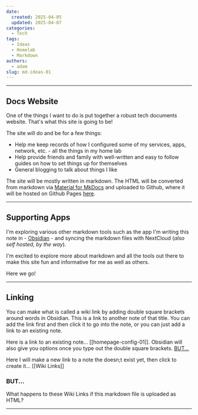 ```yaml
---
date:
  created: 2025-04-05
  updated: 2025-04-07
categories:
  - Tech
tags:
  - Ideas
  - Homelab
  - Markdown
authors:
  - adam
slug: md-ideas-01
---
```


-----------------
## Docs Website

One of the things I want to do is put together a robust tech documents website.  That's what this site is going to be!

<!-- more -->

The site will do and be for a few things: 

* Help me keep records of how I configured some of my services, apps, network, etc. - all the things in my home lab
* Help provide friends and family with well-written and easy to follow guides on how to set things up for themselves
* General blogging to talk about things I like

The site will be mostly written in markdown.  The HTML will be converted from markdown via [Material for MkDocs](https://squidfunk.github.io/mkdocs-material/) and uploaded to Github, where it will be hosted on Github Pages [here](https://adam.eisan.us).

-----------------
## Supporting Apps
I'm exploring various other markdown tools such as the app I'm writing this note in - [Obsidian](https://obsidian.md) - and syncing the markdown files with NextCloud (<i>also self hosted, by the way</i>).  

I'm excited to explore more about markdown and all the tools out there to make this site fun and informative for me as well as others.  

Here we go!

-----------------
## Linking

You can make what is called a wiki link by adding double square brackets around words in Obsidian.  This is a link to another note of that title.  You can add the link first and then click it to go into the note, or you can just add a link to an existing note.  

Here is a link to an existing note... [[homepage-config-01]]. Obsidian will also give you options once you type out the double square brackets. [BUT...](#BUT...)

Here I will make a new link to a note the doesn;t exist yet, then click to create it... [[Wiki Links]]

### BUT... 
What happens to these Wiki Links if this markdown file is uploaded as HTML? 

-----------------
